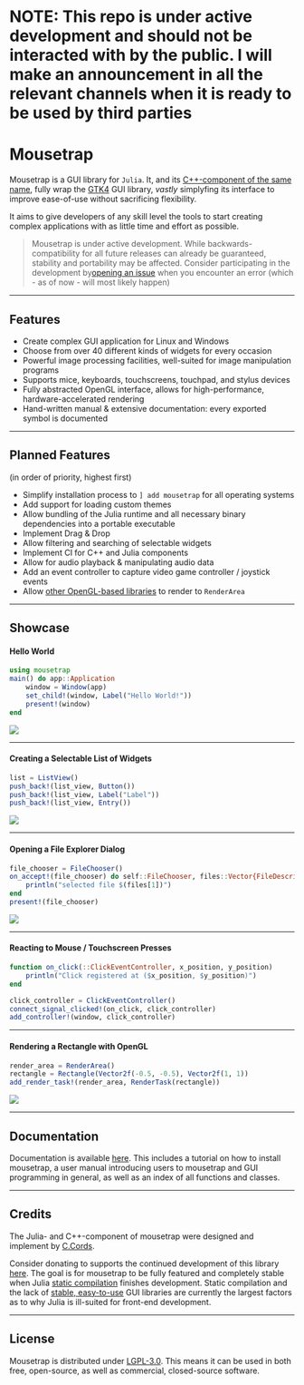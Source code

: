 # NOTE: This repo is under active development and should not be interacted with by the public. I will make an announcement in all the relevant channels when it is ready to be used by third parties

# Mousetrap

Mousetrap is a GUI library for `Julia`. It, and its [C++-component of the same name](https://github.com/clemapfel/mousetrap), fully wrap the [GTK4](https://docs.gtk.org/gtk4/) GUI library, *vastly* simplyfing its interface to improve ease-of-use without sacrificing flexibility.

It aims to give developers of any skill level the tools to start creating complex applications 
with as little time and effort as possible.

> Mousetrap is under active development. While backwards-compatibility for all future releases can already be guaranteed, stability and portability may be affected. Consider participating in the development by[opening an issue](https://github.com/clemapfel/mousetrap.jl) when you encounter an error (which - as of now - will most likely happen)

---

## Features
+ Create complex GUI application for Linux and Windows
+ Choose from over 40 different kinds of widgets for every occasion
+ Powerful image processing facilities, well-suited for image manipulation programs
+ Supports mice, keyboards, touchscreens, touchpad, and stylus devices
+ Fully abstracted OpenGL interface, allows for high-performance, hardware-accelerated rendering
+ Hand-written manual & extensive documentation: every exported symbol is documented

---

## Planned Features

(in order of priority, highest first)
+ Simplify installation process to `] add mousetrap` for all operating systems
+ Add support for loading custom themes
+ Allow bundling of the Julia runtime and all necessary binary dependencies into a portable executable
+ Implement Drag & Drop
+ Allow filtering and searching of selectable widgets
+ Implement CI for C++ and Julia components
+ Allow for audio playback & manipulating audio data
+ Add an event controller to capture video game controller / joystick events
+ Allow [other OpenGL-based libraries](https://github.com/MakieOrg/Makie.jl) to render to `RenderArea`

---

## Showcase

#### Hello World

```julia
using mousetrap
main() do app::Application
    window = Window(app)
    set_child!(window, Label("Hello World!"))
    present!(window)
end
```
![](todo)

---

#### Creating a Selectable List of Widgets

```julia
list = ListView()
push_back!(list_view, Button())
push_back!(list_view, Label("Label")) 
push_back!(list_view, Entry())
```
![](todo)

---

#### Opening a File Explorer Dialog

```julia
file_chooser = FileChooser()
on_accept!(file_chooser) do self::FileChooser, files::Vector{FileDescriptor}
    println("selected file $(files[1])")
end
present!(file_chooser)
```
![](todo)

---

#### Reacting to Mouse / Touchscreen Presses

```julia
function on_click(::ClickEventController, x_position, y_position)
    println("Click registered at ($x_position, $y_position)")
end

click_controller = ClickEventController()
connect_signal_clicked!(on_click, click_controller)
add_controller!(window, click_controller)
```

---

#### Rendering a Rectangle with OpenGL

```julia
render_area = RenderArea()
rectangle = Rectangle(Vector2f(-0.5, -0.5), Vector2f(1, 1))
add_render_task!(render_area, RenderTask(rectangle))
```
![](todo)

---

## Documentation

Documentation is available [here](https://clemens-cords.com/mousetrap_jl). This includes a tutorial on how to install mousetrap, a user manual introducing users to mousetrap and GUI programming in general, as well as an index of all functions and classes.

--- 

## Credits

The Julia- and C++-component of mousetrap were designed and implement by [C.Cords](https://clemens-cords.com).

Consider donating to supports the continued development of this library [here](TODO). The goal is for 
mousetrap to be fully featured and completely stable when Julia [static compilation](https://github.com/JuliaLang/PackageCompiler.jl) finishes development. Static compilation and the lack of [stable, easy-to-use](https://github.com/JuliaGraphics/Gtk.jl/issues)
GUI libraries are currently the largest factors as to why Julia is ill-suited for front-end development.

---

## License

Mousetrap is distributed under [LGPL-3.0](https://www.gnu.org/licenses/lgpl-3.0.en.html). This means it can be used in both free, open-source, as well as commercial, closed-source software.
